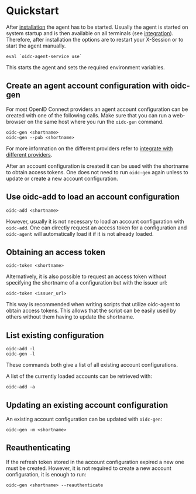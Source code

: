 # Quickstart

After [installation](installation/install.md) the agent has to be started. Usually the agent is started on system
startup and is then available on all terminals (see [integration](configuration/integration.md)). Therefore, after
installation the options are to restart your X-Session or to start the agent manually.

```
eval `oidc-agent-service use`
```

This starts the agent and sets the required environment variables.

## Create an agent account configuration with oidc-gen

For most OpenID Connect providers an agent account configuration can be created with one of the following calls. Make
sure that you can run a web-browser on the same host where you run the `oidc-gen` command.

```
oidc-gen <shortname>
oidc-gen --pub <shortname>
```

For more information on the different providers refer to [integrate with different providers](provider/index.md).

After an account configuration is created it can be used with the shortname to obtain access tokens. One does not need
to run `oidc-gen` again unless to update or create a new account configuration.

## Use oidc-add to load an account configuration

```
oidc-add <shortname>
```

However, usually it is not necessary to load an account configuration with
`oidc-add`. One can directly request an access token for a configuration and
`oidc-agent` will automatically load it if it is not already loaded.

## Obtaining an access token

```
oidc-token <shortname>
```

Alternatively, it is also possible to request an access token without specifying the shortname of a configuration but
with the issuer url:

```
oidc-token <issuer_url>
```

This way is recommended when writing scripts that utilize oidc-agent to obtain access tokens. This allows that the
script can be easily used by others without them having to update the shortname.

## List existing configuration

```
oidc-add -l
oidc-gen -l
```

These commands both give a list of all existing account configurations.

A list of the currently loaded accounts can be retrieved with:

```
oidc-add -a
```

## Updating an existing account configuration

An existing account configuration can be updated with `oidc-gen`:

```
oidc-gen -m <shortname>
```

## Reauthenticating

If the refresh token stored in the account configuration expired a new one must be created. However, it is not required
to create a new account configuration, it is enough to run:

```
oidc-gen <shortname> --reauthenticate
```
